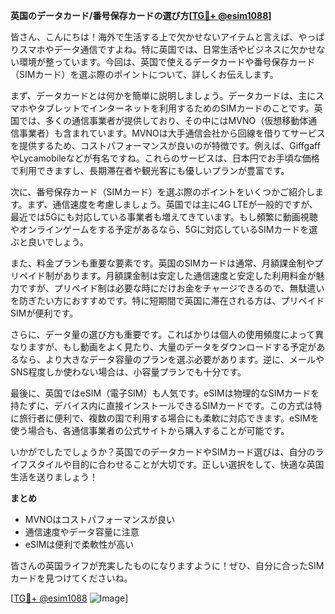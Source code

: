 **英国のデータカード/番号保存カードの選び方[[TG💪+ @esim1088](https://t.me/s/esim1088)]**

皆さん、こんにちは！海外で生活する上で欠かせないアイテムと言えば、やっぱりスマホやデータ通信ですよね。特に英国では、日常生活やビジネスに欠かせない環境が整っています。今回は、英国で使えるデータカードや番号保存カード（SIMカード）を選ぶ際のポイントについて、詳しくお伝えします。

まず、データカードとは何かを簡単に説明しましょう。データカードは、主にスマホやタブレットでインターネットを利用するためのSIMカードのことです。英国では、多くの通信事業者が提供しており、その中にはMVNO（仮想移動体通信事業者）も含まれています。MVNOは大手通信会社から回線を借りてサービスを提供するため、コストパフォーマンスが良いのが特徴です。例えば、GiffgaffやLycamobileなどが有名ですね。これらのサービスは、日本円でお手頃な価格で利用できますし、長期滞在者や観光客にも優しいプランが豊富です。

次に、番号保存カード（SIMカード）を選ぶ際のポイントをいくつかご紹介します。まず、通信速度を考慮しましょう。英国では主に4G LTEが一般的ですが、最近では5Gにも対応している事業者も増えてきています。もし頻繁に動画視聴やオンラインゲームをする予定があるなら、5Gに対応しているSIMカードを選ぶと良いでしょう。

また、料金プランも重要な要素です。英国のSIMカードは通常、月額課金制やプリペイド制があります。月額課金制は安定した通信速度と安定した利用料金が魅力ですが、プリペイド制は必要な時にだけお金をチャージできるので、無駄遣いを防ぎたい方におすすめです。特に短期間で英国に滞在される方は、プリペイドSIMが便利です。

さらに、データ量の選び方も重要です。こればかりは個人の使用頻度によって異なりますが、もし動画をよく見たり、大量のデータをダウンロードする予定があるなら、より大きなデータ容量のプランを選ぶ必要があります。逆に、メールやSNS程度しか使わない場合は、小容量プランでも十分です。

最後に、英国ではeSIM（電子SIM）も人気です。eSIMは物理的なSIMカードを持たずに、デバイス内に直接インストールできるSIMカードです。この方式は特に旅行者に便利で、複数の国で利用する場合にも柔軟に対応できます。eSIMを使う場合も、各通信事業者の公式サイトから購入することが可能です。

いかがでしたでしょうか？英国でのデータカードやSIMカード選びは、自分のライフスタイルや目的に合わせることが大切です。正しい選択をして、快適な英国生活を送りましょう！

**まとめ**
- MVNOはコストパフォーマンスが良い
- 通信速度やデータ容量に注意
- eSIMは便利で柔軟性が高い

皆さんの英国ライフが充実したものになりますように！ぜひ、自分に合ったSIMカードを見つけてくださいね。

[[TG💪+ @esim1088](https://t.me/s/esim1088) ![Image](https://i.postimg.cc/Y0z9fWf4/image.png)]